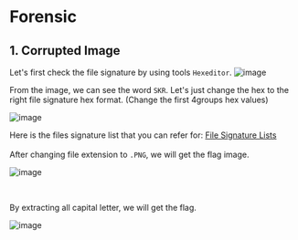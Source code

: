 # Forensic

## 1. Corrupted Image

Let's first check the file signature by using tools ```Hexeditor```.
	![image](https://user-images.githubusercontent.com/59368650/121786568-1ed99700-cbf3-11eb-8985-da087fb839f2.png)
	
From the image, we can see the word ```SKR```.
Let's just change the hex to the right file signature hex format. (Change the first 4groups hex values)

![image](https://user-images.githubusercontent.com/59368650/121786875-40d41900-cbf5-11eb-9fd8-73a5dfe47e21.png)

Here is the files signature list that you can refer for: <a href="https://en.wikipedia.org/wiki/List_of_file_signatures"> File Signature Lists </a>
<br>	
After changing file extension to ```.PNG```, we will get the flag image.

![image](https://user-images.githubusercontent.com/59368650/121786982-e6878800-cbf5-11eb-9d3c-03db0f51b05b.png)

<br>

By extracting all capital letter, we will get the flag.

![image](https://user-images.githubusercontent.com/59368650/121787024-4120e400-cbf6-11eb-8ff4-ecc8744b7f42.png)


	

